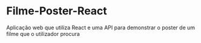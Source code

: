 # Filme-Poster-React
Aplicação web que utiliza React e uma API para demonstrar o poster de um filme que o utilizador procura
